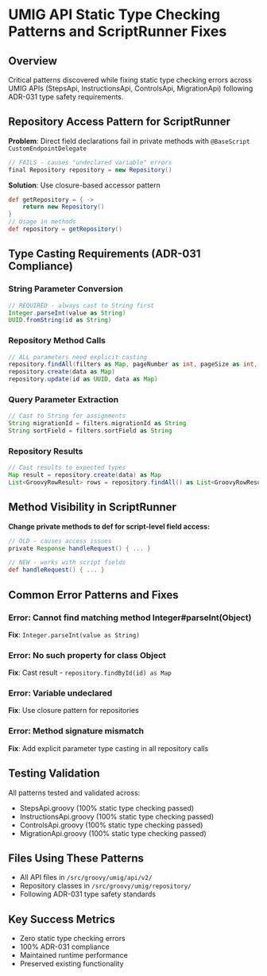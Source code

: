 # UMIG API Static Type Checking Patterns and ScriptRunner Fixes

## Overview
Critical patterns discovered while fixing static type checking errors across UMIG APIs (StepsApi, InstructionsApi, ControlsApi, MigrationApi) following ADR-031 type safety requirements.

## Repository Access Pattern for ScriptRunner

**Problem**: Direct field declarations fail in private methods with `@BaseScript CustomEndpointDelegate`
```groovy
// FAILS - causes "undeclared variable" errors
final Repository repository = new Repository()
```

**Solution**: Use closure-based accessor pattern
```groovy
def getRepository = { ->
    return new Repository()
}
// Usage in methods
def repository = getRepository()
```

## Type Casting Requirements (ADR-031 Compliance)

### String Parameter Conversion
```groovy
// REQUIRED - always cast to String first
Integer.parseInt(value as String)
UUID.fromString(id as String)
```

### Repository Method Calls
```groovy
// ALL parameters need explicit casting
repository.findAll(filters as Map, pageNumber as int, pageSize as int, sortField as String, sortDirection as String)
repository.create(data as Map)
repository.update(id as UUID, data as Map)
```

### Query Parameter Extraction
```groovy
// Cast to String for assignments
String migrationId = filters.migrationId as String
String sortField = filters.sortField as String
```

### Repository Results
```groovy
// Cast results to expected types
Map result = repository.create(data) as Map
List<GroovyRowResult> rows = repository.findAll() as List<GroovyRowResult>
```

## Method Visibility in ScriptRunner

**Change private methods to def for script-level field access:**
```groovy
// OLD - causes access issues
private Response handleRequest() { ... }

// NEW - works with script fields
def handleRequest() { ... }
```

## Common Error Patterns and Fixes

### Error: Cannot find matching method Integer#parseInt(Object)
**Fix**: `Integer.parseInt(value as String)`

### Error: No such property for class Object
**Fix**: Cast result - `repository.findById(id) as Map`

### Error: Variable undeclared
**Fix**: Use closure pattern for repositories

### Error: Method signature mismatch
**Fix**: Add explicit parameter type casting in all repository calls

## Testing Validation
All patterns tested and validated across:
- StepsApi.groovy (100% static type checking passed)
- InstructionsApi.groovy (100% static type checking passed)
- ControlsApi.groovy (100% static type checking passed)
- MigrationApi.groovy (100% static type checking passed)

## Files Using These Patterns
- All API files in `/src/groovy/umig/api/v2/`
- Repository classes in `/src/groovy/umig/repository/`
- Following ADR-031 type safety standards

## Key Success Metrics
- Zero static type checking errors
- 100% ADR-031 compliance
- Maintained runtime performance
- Preserved existing functionality